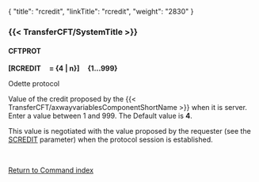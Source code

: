 {
    "title": "rcredit",
    "linkTitle": "rcredit",
    "weight": "2830"
}<span id="rcredit"></span>

### {{< TransferCFT/SystemTitle  >}}

#### CFTPROT

**[RCREDIT     = {4
&#124; n}]     {1...999}**

Odette protocol

Value of the credit proposed by the {{< TransferCFT/axwayvariablesComponentShortName  >}} when it is server.
Enter a value between 1 and 999. The Default value is ****4****.

This value is negotiated with the value proposed by the requester (see
the [SCREDIT](../scredit) parameter) when the protocol session
is established.

 

[Return to Command index](../../)
